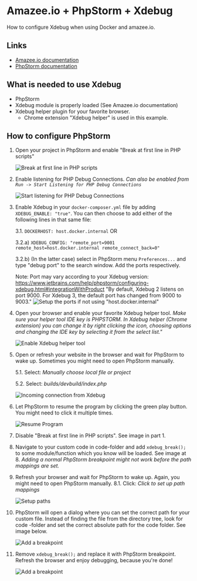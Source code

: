 # Amazee.io + PhpStorm + Xdebug

How to configure Xdebug when using Docker and amazee.io.

## Links

- [Amazee.io documentation](https://docs.amazee.io/tools/xdebug.html#xdebug)
- [PhpStorm documentation](https://confluence.jetbrains.com/display/PhpStorm/Zero-configuration+Web+Application+Debugging+with+Xdebug+and+PhpStorm)

## What is needed to use Xdebug

- PhpStorm
- Xdebug module is properly loaded (See Amazee.io documentation)
- Xdebug helper plugin for your favorite browser.
    - Chrome extension "Xdebug helper" is used in this example.

## How to configure PhpStorm

1. Open your project in PhpStorm and enable "Break at first line in PHP scripts"

    ![Break at first line in PHP scripts](../media/xdebug-1.jpg)

2. Enable listening for PHP Debug Connections.
_Can also be enabled from `Run -> Start Listening for PHP Debug Connections`_

    ![Start listening for PHP Debug Connections](../media/xdebug-2.jpg)

3. Enable Xdebug in your `docker-composer.yml` file by adding `XDEBUG_ENABLE: "true"`. You can then choose to add either of the following lines in that same file:

    3.1. `DOCKERHOST: host.docker.internal` OR

    3.2.a) `XDEBUG_CONFIG: "remote_port=9001 remote_host=host.docker.internal remote_connect_back=0"`

    3.2.b) (In the latter case) select in PhpStorm menu `Preferences...` and type "debug port" to the search window. Add the ports respectively.

    Note: Port may vary according to your Xdebug version: https://www.jetbrains.com/help/phpstorm/configuring-xdebug.html#integrationWithProduct "By default, Xdebug 2 listens on port 9000. For Xdebug 3, the default port has changed from 9000 to 9003."
    ![Setup the ports if not using "host.docker.internal"](../media/xdebug-new3.png)

4. Open your browser and enable your favorite Xdebug helper tool.
_Make sure your helper tool IDE key is PHPSTORM._
_In Xdebug helper (Chrome extension) you can change it by right clicking the icon, choosing options and changing the IDE key by selecting it from the select list."_

    ![Enable Xdebug helper tool](../media/xdebug-3.jpg)

5. Open or refresh your website in the browser and wait for PhpStorm to wake up. Sometimes you might need to open PhpStorm manually.
   
    5.1. Select: *Manually choose local file or project*
   
    5.2. Select: *builds/devbuild/index.php*

    ![Incoming connection from Xdebug](../media/xdebug-4.jpg)

6. Let PhpStorm to resume the program by clicking the green play button. You might need to click it multiple times.

    ![Resume Program](../media/xdebug-5.jpg)

7. Disable "Break at first line in PHP scripts". See image in part 1.

8. Navigate to your custom code in code-folder and add `xdebug_break();` to some module/function which you know will be loaded. See image at 8.
_Adding a normal PhpStorm breakpoint might not work before the path mappings are set._

9. Refresh your browser and wait for PhpStorm to wake up. Again, you might need to open PhpStorm manually.
     8.1. Click: *Click to set up path mappings*

    ![Setup paths](../media/xdebug-6.jpg)

10. PhpStorm will open a dialog where you can set the correct path for your custom file. Instead of finding the file from the directory tree, look for code -folder and set the correct absolute path for the code folder. See image below.

    ![Add a breakpoint](../media/xdebug-7.jpg)

11. Remove `xdebug_break();` and replace it with PhpStorm breakpoint. Refresh the browser and enjoy debugging, because you're done!

    ![Add a breakpoint](../media/xdebug-8.jpg)
